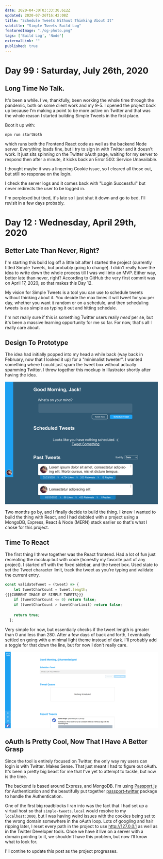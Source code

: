 ```yaml
---
date: 2020-04-30T03:33:30.612Z
updated: 2020-07-26T16:42:08Z
title: "Schedule Tweets Without Thinking About It"
subtitle: "Simple Tweets Build Log" 
featuredImage: "./og-photo.png"
tags: ['Build Log', 'Node']
externalLink: ""
published: true 
---
```


# Day 99 : Saturday, July 26th, 2020
## Long Time No Talk.

It's been a while. I've, thankfully, been working the whole time through the pandemic, both on some client work and my 9-5. I opened the project back up because I'm making a point to be more active on Twitter and that was the whole reason I started building Simple Tweets in the first place. 

Boot it up with:

```bash
npm run startBoth
```
which runs both the Frontend React code as well as the backend Node server. Everything loads fine, but I try to sign in with Twitter and it doesn't work. It just sits spinning on the Twitter oAuth page, waiting for my server to respond then after a minute, it kicks back an Error 500: Service Unavailable.

I thought maybe it was a lingering Cookie issue, so I cleared all those out, but still no response on the login.

I check the server logs and it comes back with "Login Successful" but never redirects the user to be logged in. 

I'm perplexed but tired, it's late so I just shut it down and go to bed. I'll revisit in a few days probably.

# Day 12 : Wednesday, April 29th, 2020
## Better Late Than Never, Right?

I'm starting this build log off a little bit after I started the project (currently titled Simple Tweets, but probably going to change). I didn't really have the idea to write down the whole process till I was well into an MVP. Either way, better late than never, right? According to GitHub the very first commit was on April 17, 2020, so that makes this Day 12.

My vision for Simple Tweets is a tool you can use to schedule tweets without thinking about it. You decide the max times it will tweet for you per day, whether you want it random or on a schedule, and then scheduling tweets is as simple as typing it out and hitting schedule. 

I'm not really sure if this is something Twitter users really _need_ per se, but it's been a massive learning opportunity for me so far. For now, that's all I really care about. 

## Design To Prototype

The idea had initially popped into my head a while back (way back in February, now that I looked it up) for a "minimalist tweeter". I wanted something where I could just spam the tweet box without actually spamming Twitter. I threw together this mockup in Illustrator shortly after having the idea.

![Simple Tweets First Mockup](./Tweet-Scheduler-mockup.png)

Two months go by, and I finally decide to build the thing. I knew I wanted to build the thing with React, and I had dabbled with a project using a MongoDB, Express, React & Node (MERN) stack earlier so that's what I chose for this project. 

## Time To React

The first thing I threw together was the React frontend. Had a lot of fun just recreating the mockup but with code (honestly my favorite part of any project). I started off with the fixed sidebar, and the tweet box. Used state to set the Tweet character limit, track the tweet as you're typing and validate the current entry. 

```js
const validateTweet = (tweet) => {
    let tweetCharCount = tweet.length;
{{{CURRENT IMAGE OF SIMPLE TWEETS}}}
    if (tweetCharCount <= 0) return false;
    if (tweetCharCount > tweetCharLimit) return false;

    return true;
  };
```

Very simple for now, but essentially checks if the tweet length is greater than 0 and less than 280. After a few days of back and forth, I eventually settled on going with a minimal light theme instead of dark. I'll probably add a toggle for that down the line, but for now I don't really care. 

![Simple Tweets Now](simple-tweets-now.jpg)


## oAuth Is Pretty Cool, Now That I Have A Better Grasp 

Since the tool is entirely focused on Twitter, the only way my users can login is with Twitter. Makes Sense. That just meant I had to figure out oAuth. It's been a pretty big beast for me that I've yet to attempt to tackle, but now is the time. 

The backend is based around Express, and MongoDB. I'm using [Passport.js](http://www.passportjs.org/) for Authentication and the beautifully put together [passport-twitter](https://github.com/jaredhanson/passport-twitter) package to handle the Authentication. 

One of the first big roadblocks I ran into was the fact that I had set up a virtual host so that `simple-tweets.local` would resolve to my `localhost:3000`, but I was having weird issues with the cookies being set to the wrong domain somewhere in the oAuth loop. Lots of googling and hair ripping later, I reset every path in the project to use http://127.0.0.1 as well as in the Twitter Developer tools. Once we have it live on a server with a domain pointing to it, we shouldn't have this problem, but now I'll know what to look for. 

I'll contine to update this post as the project progresses. 